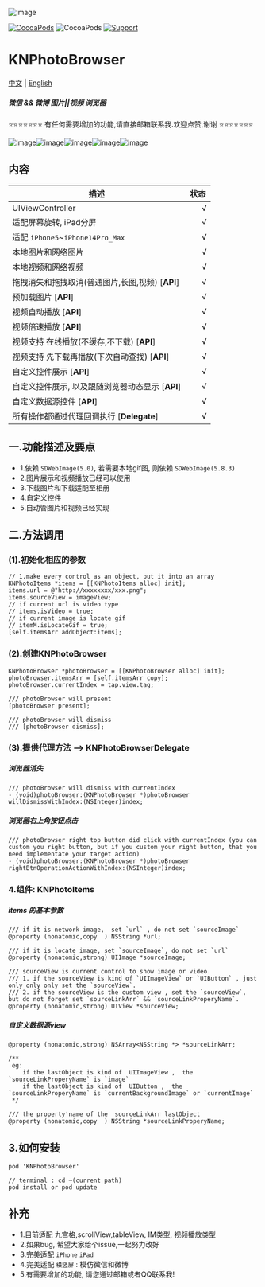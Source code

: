 ![image](https://upload-images.jianshu.io/upload_images/1693073-222e76b529bc5f9e.png)

[![CocoaPods](http://img.shields.io/cocoapods/v/KNPhotoBrowser.svg?style=flat)](http://cocoapods.org/?q=KNPhotoBrowser)&nbsp;![CocoaPods](http://img.shields.io/cocoapods/p/KNPhotoBrowser.svg?style=flat)&nbsp;[![Support](https://img.shields.io/badge/support-iOS%209.0%2B%20-blue.svg?style=flat)](https://www.apple.com/nl/ios/)&nbsp;

# KNPhotoBrowser

[中文](https://github.com/LuKane/KNPhotoBrowser/blob/master/README_Chinese.md) | [English](https://github.com/LuKane/KNPhotoBrowser/blob/master/README.md)

##### 微信 && 微博 图片||视频 浏览器
⭐️⭐️⭐️⭐️⭐️⭐️⭐️ 有任何需要增加的功能,请直接邮箱联系我.欢迎点赞,谢谢 ⭐️⭐️⭐️⭐️⭐️⭐️⭐️

![image](https://upload-images.jianshu.io/upload_images/1693073-aa996299e74d04b8.gif)![image](https://upload-images.jianshu.io/upload_images/1693073-3c8632a1c5413564.gif)![image](https://upload-images.jianshu.io/upload_images/1693073-5db630d194aaba91.gif)![image](https://upload-images.jianshu.io/upload_images/1693073-c4b3c40b49899a2a.gif)![image](https://upload-images.jianshu.io/upload_images/1693073-934ff5b95e03083c.gif)

## 内容 
| 描述 | 状态|
| ------------- | ------------ |
| UIViewController | &nbsp;&nbsp;&nbsp;&nbsp;&nbsp;&nbsp;√ |
| 适配屏幕旋转, iPad分屏 | &nbsp;&nbsp;&nbsp;&nbsp;&nbsp;&nbsp;√ |
| 适配 `iPhone5`~`iPhone14Pro_Max` | &nbsp;&nbsp;&nbsp;&nbsp;&nbsp;&nbsp;√ |
| 本地图片和网络图片  | &nbsp;&nbsp;&nbsp;&nbsp;&nbsp;&nbsp;√ |
| 本地视频和网络视频  | &nbsp;&nbsp;&nbsp;&nbsp;&nbsp;&nbsp;√ |
| 拖拽消失和拖拽取消(普通图片,长图,视频) [**API**]  | &nbsp;&nbsp;&nbsp;&nbsp;&nbsp;&nbsp;√ |
| 预加载图片 [**API**]  | &nbsp;&nbsp;&nbsp;&nbsp;&nbsp;&nbsp;√ |
| 视频自动播放 [**API**]  | &nbsp;&nbsp;&nbsp;&nbsp;&nbsp;&nbsp;√ |
| 视频倍速播放 [**API**]  | &nbsp;&nbsp;&nbsp;&nbsp;&nbsp;&nbsp;√ |
| 视频支持 在线播放(不缓存,不下载) [**API**]  | &nbsp;&nbsp;&nbsp;&nbsp;&nbsp;&nbsp;√ |
| 视频支持 先下载再播放(下次自动查找) [**API**]  | &nbsp;&nbsp;&nbsp;&nbsp;&nbsp;&nbsp;√ |
| 自定义控件展示 [**API**]  | &nbsp;&nbsp;&nbsp;&nbsp;&nbsp;&nbsp;√ |
| 自定义控件展示, 以及跟随浏览器动态显示 [**API**]  | &nbsp;&nbsp;&nbsp;&nbsp;&nbsp;&nbsp;√ |
| 自定义数据源控件 [**API**]  | &nbsp;&nbsp;&nbsp;&nbsp;&nbsp;&nbsp;√ |
| 所有操作都通过代理回调执行 [**Delegate**]  | &nbsp;&nbsp;&nbsp;&nbsp;&nbsp;&nbsp;√ |

## 一.功能描述及要点
* 1.依赖 `SDWebImage(5.0)`, 若需要本地gif图, 则依赖 `SDWebImage(5.8.3)`
* 2.图片展示和视频播放已经可以使用
* 3.下载图片和下载适配至相册
* 4.自定义控件
* 5.自动管图片和视频已经实现
## 二.方法调用

### (1).初始化相应的参数
```objc
// 1.make every control as an object, put it into an array
KNPhotoItems *items = [[KNPhotoItems alloc] init];
items.url = @"http://xxxxxxxx/xxx.png";
items.sourceView = imageView;
// if current url is video type
// items.isVideo = true;
// if current image is locate gif
// itemM.isLocateGif = true;
[self.itemsArr addObject:items];
```

### (2).创建KNPhotoBrowser

```objc
KNPhotoBrowser *photoBrowser = [[KNPhotoBrowser alloc] init];
photoBrowser.itemsArr = [self.itemsArr copy];
photoBrowser.currentIndex = tap.view.tag;

/// photoBrowser will present
[photoBrowser present];

/// photoBrowser will dismiss
/// [photoBrowser dismiss];
```

### (3).提供代理方法 --> KNPhotoBrowserDelegate
##### 浏览器消失
```objc
/// photoBrowser will dismiss with currentIndex
- (void)photoBrowser:(KNPhotoBrowser *)photoBrowser willDismissWithIndex:(NSInteger)index;
```
##### 浏览器右上角按钮点击
```objc
/// photoBrowser right top button did click with currentIndex (you can custom you right button, but if you custom your right button, that you need implementate your target action)
- (void)photoBrowser:(KNPhotoBrowser *)photoBrowser rightBtnOperationActionWithIndex:(NSInteger)index;
```

### 4.组件: KNPhotoItems
##### items 的基本参数
```objc
/// if it is network image,  set `url` , do not set `sourceImage`
@property (nonatomic,copy  ) NSString *url;

/// if it is locate image, set `sourceImage`, do not set `url`
@property (nonatomic,strong) UIImage *sourceImage;

/// sourceView is current control to show image or video.
/// 1. if the sourceView is kind of `UIImageView` or `UIButton` , just only only only set the `sourceView`.
/// 2. if the sourceView is the custom view , set the `sourceView`, but do not forget set `sourceLinkArr` && `sourceLinkProperyName`.
@property (nonatomic,strong) UIView *sourceView;
```
##### 自定义数据源view
```objc
@property (nonatomic,strong) NSArray<NSString *> *sourceLinkArr;

/**
 eg:
    if the lastObject is kind of  UIImageView ,  the `sourceLinkProperyName` is `image`
    if the lastObject is kind of  UIButton ,  the `sourceLinkProperyName` is `currentBackgroundImage` or `currentImage`
 */

/// the property'name of the  sourceLinkArr lastObject
@property (nonatomic,copy  ) NSString *sourceLinkProperyName;

```

## 3.如何安装 
```objc
pod 'KNPhotoBrowser'

// terminal : cd ~(current path)
pod install or pod update

```

## 补充
* 1.目前适配 九宫格,scrollView,tableView, IM类型, 视频播放类型
* 2.如果bug, 希望大家给个issue,一起努力改好
* 3.完美适配 `iPhone` `iPad` 
* 4.完美适配 `横竖屏` : 模仿微信和微博
* 5.有需要增加的功能, 请您通过邮箱或者QQ联系我!
